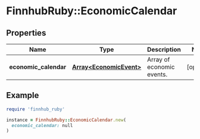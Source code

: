 # FinnhubRuby::EconomicCalendar

## Properties

| Name | Type | Description | Notes |
| ---- | ---- | ----------- | ----- |
| **economic_calendar** | [**Array&lt;EconomicEvent&gt;**](EconomicEvent.md) | Array of economic events. | [optional] |

## Example

```ruby
require 'finnhub_ruby'

instance = FinnhubRuby::EconomicCalendar.new(
  economic_calendar: null
)
```

